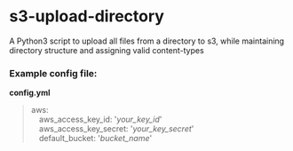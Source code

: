 # s3-upload-directory
A Python3 script to upload all files from a directory to s3, while maintaining directory structure and assigning valid content-types

### Example config file:
**config.yml**
> aws:<br>
> &emsp;aws_access_key_id: '<i>your_key_id</i>'<br>
> &emsp;aws_access_key_secret: '<i>your_key_secret</i>'<br>
> &emsp;default_bucket: '<i>bucket_name</i>'<br>

